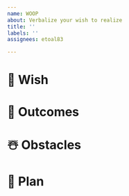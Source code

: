 ```yaml
---
name: WOOP
about: Verbalize your wish to realize
title: ''
labels: ''
assignees: etoal83

---
```


# 🌱 Wish



# 🍎 Outcomes



# ☃️ Obstacles



# 🔬 Plan
